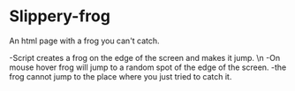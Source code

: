 # Slippery-frog
An html page with a frog you can't catch.

-Script сreates a frog on the edge of the screen and makes it jump. \n
-On mouse hover frog will jump to a random spot of the edge of the screen.
-the frog cannot jump to the place where you just tried to catch it.
